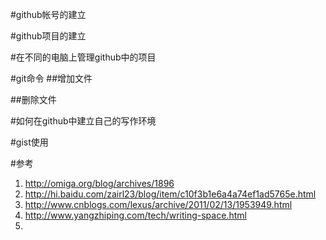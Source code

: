 #github帐号的建立

#github项目的建立

#在不同的电脑上管理github中的项目

#git命令
##增加文件

##删除文件

#如何在github中建立自己的写作环境

#gist使用

#参考
1. http://omiga.org/blog/archives/1896
2. http://hi.baidu.com/zairl23/blog/item/c10f3b1e6a4a74ef1ad5765e.html
3. http://www.cnblogs.com/lexus/archive/2011/02/13/1953949.html
4. http://www.yangzhiping.com/tech/writing-space.html
5. 

